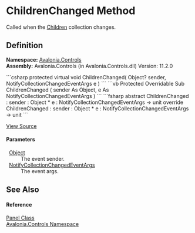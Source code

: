 # ChildrenChanged Method


Called when the <a href="P_Avalonia_Controls_Panel_Children">Children</a> collection changes.



## Definition
**Namespace:** <a href="N_Avalonia_Controls">Avalonia.Controls</a>  
**Assembly:** Avalonia.Controls (in Avalonia.Controls.dll) Version: 11.2.0

<Tabs groupId="api-code-preview">
<TabItem value="csharp" label="C#">
```csharp
protected virtual void ChildrenChanged(
	Object? sender,
	NotifyCollectionChangedEventArgs e
)
```
</TabItem>
<TabItem value="vb" label="VB">
```vb
Protected Overridable Sub ChildrenChanged ( 
	sender As Object,
	e As NotifyCollectionChangedEventArgs
)
```
</TabItem>
<TabItem value="fsharp" label="F#">
```fsharp
abstract ChildrenChanged : 
        sender : Object * 
        e : NotifyCollectionChangedEventArgs -> unit 
override ChildrenChanged : 
        sender : Object * 
        e : NotifyCollectionChangedEventArgs -> unit 
```
</TabItem>
</Tabs>



<a href="https://github.com/AvaloniaUI/Avalonia/tree/master/src/Avalonia.Controls/Panel.cs#L136" title="View the source code">View Source</a>



#### Parameters
<dl><dt>  <a href="https://learn.microsoft.com/dotnet/api/system.object" target="_blank" rel="noopener noreferrer">Object</a></dt><dd>The event sender.</dd><dt>  <a href="https://learn.microsoft.com/dotnet/api/system.collections.specialized.notifycollectionchangedeventargs" target="_blank" rel="noopener noreferrer">NotifyCollectionChangedEventArgs</a></dt><dd>The event args.</dd></dl>

## See Also


#### Reference
<a href="T_Avalonia_Controls_Panel">Panel Class</a>  
<a href="N_Avalonia_Controls">Avalonia.Controls Namespace</a>  

